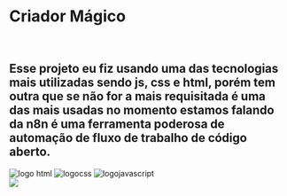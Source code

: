 <h1>Criador Mágico</h1>
<br>
<h2>Esse projeto eu fiz usando uma das tecnologias mais utilizadas sendo js, css e html, porém tem outra que se não for a mais requisitada é uma das mais usadas no momento estamos falando da n8n é uma ferramenta poderosa de automação de fluxo de trabalho de código aberto.</h2>

 <img src="https://img.shields.io/badge/HTML5-E34F26?style=for-the-badge&logo=html5&logoColor=white" alt="logo html"/>
 <img src="https://img.shields.io/badge/CSS3-1572B6?style=for-the-badge&logo=css3&logoColor=white" alt="logocss"/>
 <img src="https://img.shields.io/badge/JavaScript-F7DF1E?style=for-the-badge&logo=javascript&logoColor=black" alt="logojavascript"/>
 <br>
 <img src="https://github.com/Rafasouza85/Jokenpow-Js/blob/main/assets/img_criador-magico.jpg?raw=true">
